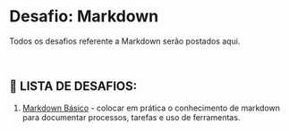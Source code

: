 
# Desafio: Markdown
Todos os desafios referente a Markdown serão postados aqui.

<br>

## :bookmark_tabs: LISTA DE DESAFIOS:

1. [Markdown Básico](https://github.com/Isiumlord/ProjetoMaoNaMassa/tree/main/Desafio:%20Markdown/Markdown%20B%C3%A1sico) - colocar em prática o conhecimento de markdown para documentar processos, tarefas e uso de ferramentas.
